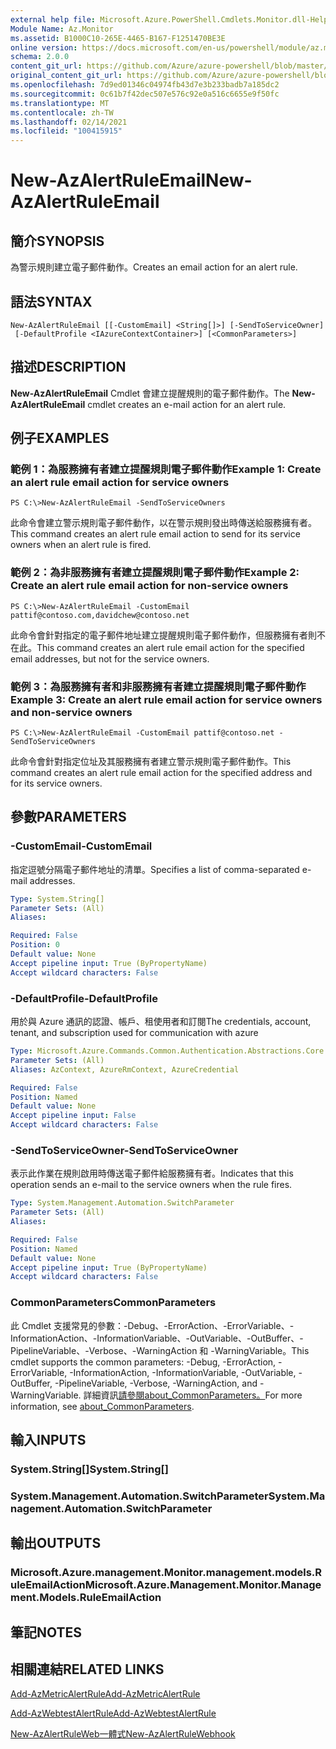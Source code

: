```yaml
---
external help file: Microsoft.Azure.PowerShell.Cmdlets.Monitor.dll-Help.xml
Module Name: Az.Monitor
ms.assetid: B1000C10-265E-4465-B167-F1251470BE3E
online version: https://docs.microsoft.com/en-us/powershell/module/az.monitor/new-azalertruleemail
schema: 2.0.0
content_git_url: https://github.com/Azure/azure-powershell/blob/master/src/Monitor/Monitor/help/New-AzAlertRuleEmail.md
original_content_git_url: https://github.com/Azure/azure-powershell/blob/master/src/Monitor/Monitor/help/New-AzAlertRuleEmail.md
ms.openlocfilehash: 7d9ed01346c04974fb43d7e3b233badb7a185dc2
ms.sourcegitcommit: 0c61b7f42dec507e576c92e0a516c6655e9f50fc
ms.translationtype: MT
ms.contentlocale: zh-TW
ms.lasthandoff: 02/14/2021
ms.locfileid: "100415915"
---
```

# <span data-ttu-id="7a9ee-101">New-AzAlertRuleEmail</span><span class="sxs-lookup"><span data-stu-id="7a9ee-101">New-AzAlertRuleEmail</span></span>

## <span data-ttu-id="7a9ee-102">簡介</span><span class="sxs-lookup"><span data-stu-id="7a9ee-102">SYNOPSIS</span></span>
<span data-ttu-id="7a9ee-103">為警示規則建立電子郵件動作。</span><span class="sxs-lookup"><span data-stu-id="7a9ee-103">Creates an email action for an alert rule.</span></span>

## <span data-ttu-id="7a9ee-104">語法</span><span class="sxs-lookup"><span data-stu-id="7a9ee-104">SYNTAX</span></span>

```
New-AzAlertRuleEmail [[-CustomEmail] <String[]>] [-SendToServiceOwner]
 [-DefaultProfile <IAzureContextContainer>] [<CommonParameters>]
```

## <span data-ttu-id="7a9ee-105">描述</span><span class="sxs-lookup"><span data-stu-id="7a9ee-105">DESCRIPTION</span></span>
<span data-ttu-id="7a9ee-106">**New-AzAlertRuleEmail** Cmdlet 會建立提醒規則的電子郵件動作。</span><span class="sxs-lookup"><span data-stu-id="7a9ee-106">The **New-AzAlertRuleEmail** cmdlet creates an e-mail action for an alert rule.</span></span>

## <span data-ttu-id="7a9ee-107">例子</span><span class="sxs-lookup"><span data-stu-id="7a9ee-107">EXAMPLES</span></span>

### <span data-ttu-id="7a9ee-108">範例 1：為服務擁有者建立提醒規則電子郵件動作</span><span class="sxs-lookup"><span data-stu-id="7a9ee-108">Example 1: Create an alert rule email action for service owners</span></span>
```
PS C:\>New-AzAlertRuleEmail -SendToServiceOwners
```

<span data-ttu-id="7a9ee-109">此命令會建立警示規則電子郵件動作，以在警示規則發出時傳送給服務擁有者。</span><span class="sxs-lookup"><span data-stu-id="7a9ee-109">This command creates an alert rule email action to send for its service owners when an alert rule is fired.</span></span>

### <span data-ttu-id="7a9ee-110">範例 2：為非服務擁有者建立提醒規則電子郵件動作</span><span class="sxs-lookup"><span data-stu-id="7a9ee-110">Example 2: Create an alert rule email action for non-service owners</span></span>
```
PS C:\>New-AzAlertRuleEmail -CustomEmail pattif@contoso.com,davidchew@contoso.net
```

<span data-ttu-id="7a9ee-111">此命令會針對指定的電子郵件地址建立提醒規則電子郵件動作，但服務擁有者則不在此。</span><span class="sxs-lookup"><span data-stu-id="7a9ee-111">This command creates an alert rule email action for the specified email addresses, but not for the service owners.</span></span>

### <span data-ttu-id="7a9ee-112">範例 3：為服務擁有者和非服務擁有者建立提醒規則電子郵件動作</span><span class="sxs-lookup"><span data-stu-id="7a9ee-112">Example 3: Create an alert rule email action for service owners and non-service owners</span></span>
```
PS C:\>New-AzAlertRuleEmail -CustomEmail pattif@contoso.net -SendToServiceOwners
```

<span data-ttu-id="7a9ee-113">此命令會針對指定位址及其服務擁有者建立警示規則電子郵件動作。</span><span class="sxs-lookup"><span data-stu-id="7a9ee-113">This command creates an alert rule email action for the specified address and for its service owners.</span></span>

## <span data-ttu-id="7a9ee-114">參數</span><span class="sxs-lookup"><span data-stu-id="7a9ee-114">PARAMETERS</span></span>

### <span data-ttu-id="7a9ee-115">-CustomEmail</span><span class="sxs-lookup"><span data-stu-id="7a9ee-115">-CustomEmail</span></span>
<span data-ttu-id="7a9ee-116">指定逗號分隔電子郵件地址的清單。</span><span class="sxs-lookup"><span data-stu-id="7a9ee-116">Specifies a list of comma-separated e-mail addresses.</span></span>

```yaml
Type: System.String[]
Parameter Sets: (All)
Aliases:

Required: False
Position: 0
Default value: None
Accept pipeline input: True (ByPropertyName)
Accept wildcard characters: False
```

### <span data-ttu-id="7a9ee-117">-DefaultProfile</span><span class="sxs-lookup"><span data-stu-id="7a9ee-117">-DefaultProfile</span></span>
<span data-ttu-id="7a9ee-118">用於與 Azure 通訊的認證、帳戶、租使用者和訂閱</span><span class="sxs-lookup"><span data-stu-id="7a9ee-118">The credentials, account, tenant, and subscription used for communication with azure</span></span>

```yaml
Type: Microsoft.Azure.Commands.Common.Authentication.Abstractions.Core.IAzureContextContainer
Parameter Sets: (All)
Aliases: AzContext, AzureRmContext, AzureCredential

Required: False
Position: Named
Default value: None
Accept pipeline input: False
Accept wildcard characters: False
```

### <span data-ttu-id="7a9ee-119">-SendToServiceOwner</span><span class="sxs-lookup"><span data-stu-id="7a9ee-119">-SendToServiceOwner</span></span>
<span data-ttu-id="7a9ee-120">表示此作業在規則啟用時傳送電子郵件給服務擁有者。</span><span class="sxs-lookup"><span data-stu-id="7a9ee-120">Indicates that this operation sends an e-mail to the service owners when the rule fires.</span></span>

```yaml
Type: System.Management.Automation.SwitchParameter
Parameter Sets: (All)
Aliases:

Required: False
Position: Named
Default value: None
Accept pipeline input: True (ByPropertyName)
Accept wildcard characters: False
```

### <span data-ttu-id="7a9ee-121">CommonParameters</span><span class="sxs-lookup"><span data-stu-id="7a9ee-121">CommonParameters</span></span>
<span data-ttu-id="7a9ee-122">此 Cmdlet 支援常見的參數：-Debug、-ErrorAction、-ErrorVariable、-InformationAction、-InformationVariable、-OutVariable、-OutBuffer、-PipelineVariable、-Verbose、-WarningAction 和 -WarningVariable。</span><span class="sxs-lookup"><span data-stu-id="7a9ee-122">This cmdlet supports the common parameters: -Debug, -ErrorAction, -ErrorVariable, -InformationAction, -InformationVariable, -OutVariable, -OutBuffer, -PipelineVariable, -Verbose, -WarningAction, and -WarningVariable.</span></span> <span data-ttu-id="7a9ee-123">詳細資訊[請參閱about_CommonParameters。](http://go.microsoft.com/fwlink/?LinkID=113216)</span><span class="sxs-lookup"><span data-stu-id="7a9ee-123">For more information, see [about_CommonParameters](http://go.microsoft.com/fwlink/?LinkID=113216).</span></span>

## <span data-ttu-id="7a9ee-124">輸入</span><span class="sxs-lookup"><span data-stu-id="7a9ee-124">INPUTS</span></span>

### <span data-ttu-id="7a9ee-125">System.String[]</span><span class="sxs-lookup"><span data-stu-id="7a9ee-125">System.String[]</span></span>

### <span data-ttu-id="7a9ee-126">System.Management.Automation.SwitchParameter</span><span class="sxs-lookup"><span data-stu-id="7a9ee-126">System.Management.Automation.SwitchParameter</span></span>

## <span data-ttu-id="7a9ee-127">輸出</span><span class="sxs-lookup"><span data-stu-id="7a9ee-127">OUTPUTS</span></span>

### <span data-ttu-id="7a9ee-128">Microsoft.Azure.management.Monitor.management.models.RuleEmailAction</span><span class="sxs-lookup"><span data-stu-id="7a9ee-128">Microsoft.Azure.Management.Monitor.Management.Models.RuleEmailAction</span></span>

## <span data-ttu-id="7a9ee-129">筆記</span><span class="sxs-lookup"><span data-stu-id="7a9ee-129">NOTES</span></span>

## <span data-ttu-id="7a9ee-130">相關連結</span><span class="sxs-lookup"><span data-stu-id="7a9ee-130">RELATED LINKS</span></span>


[<span data-ttu-id="7a9ee-131">Add-AzMetricAlertRule</span><span class="sxs-lookup"><span data-stu-id="7a9ee-131">Add-AzMetricAlertRule</span></span>](./Add-AzMetricAlertRule.md)

[<span data-ttu-id="7a9ee-132">Add-AzWebtestAlertRule</span><span class="sxs-lookup"><span data-stu-id="7a9ee-132">Add-AzWebtestAlertRule</span></span>](./Add-AzWebtestAlertRule.md)

[<span data-ttu-id="7a9ee-133">New-AzAlertRuleWeb一體式</span><span class="sxs-lookup"><span data-stu-id="7a9ee-133">New-AzAlertRuleWebhook</span></span>](./New-AzAlertRuleWebhook.md)


